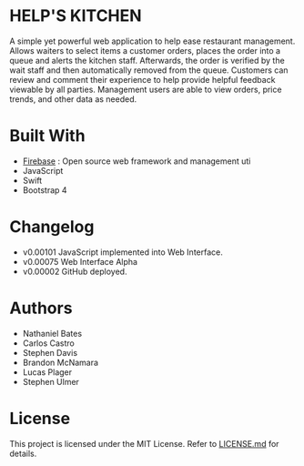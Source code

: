 # HELP'S KITCHEN

A simple yet powerful web application to help ease restaurant management. Allows waiters to select items a customer orders, places the order into a queue and alerts the kitchen staff. Afterwards, the order is verified by the wait staff and then automatically removed from the queue. Customers can review and comment their experience to help provide helpful feedback viewable by all parties. Management users are able to view orders, price trends, and other data as needed.

# Built With

* [Firebase](https://firebase.google.com/) : Open source web framework and management uti
* JavaScript
* Swift
* Bootstrap 4

# Changelog

* v0.00101 JavaScript implemented into Web Interface.
* v0.00075 Web Interface Alpha
* v0.00002 GitHub deployed.

# Authors

* Nathaniel Bates
* Carlos Castro
* Stephen Davis
* Brandon McNamara
* Lucas Plager
* Stephen Ulmer

# License
This project is licensed under the MIT License. Refer to [LICENSE.md](https://raw.githubusercontent.com/Romdeau4/16POOPS/master/LICENSE.md) for details.
